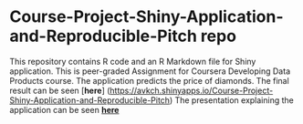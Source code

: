 # Course-Project-Shiny-Application-and-Reproducible-Pitch repo

This repository contains R code and an R Markdown file for Shiny application. This is peer-graded Assignment for Coursera Developing Data Products course.
The application predicts the price of diamonds.
The final result can be seen [**here**] (https://avkch.shinyapps.io/Course-Project-Shiny-Application-and-Reproducible-Pitch)
The presentation explaining the application can be seen [**here**](http://rpubs.com/avkch/248596)
